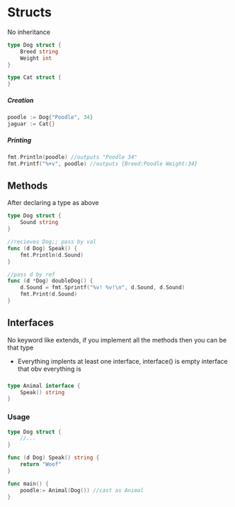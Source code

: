 # Structs

No inheritance 

```go
type Dog struct {
    Breed string 
    Weight int
}

type Cat struct {
}
```

##### Creation

```go
poodle := Dog{"Poodle", 34}
jaguar := Cat{}
```

##### Printing

```go
fmt.Println(poodle) //outputs "Poodle 34" 
fmt.Printf("%+v", poodle) //outputs {Breed:Poodle Weight:34}
```

## Methods

After declaring a type as above

```go
type Dog struct {
	Sound string 
}

//recieves Dog;; pass by val
func (d Dog) Speak() {
    fmt.Println(d.Sound)
}

//pass d by ref
func (d *Dog) doubleDog() {
    d.Sound = fmt.Sprintf("%v! %v!\n", d.Sound, d.Sound) 
    fmt.Print(d.Sound)
}
```

## Interfaces

No keyword like extends, if you implement all the methods then you can be that type

- Everything implents at least one interface, interface() is empty interface that obv everything is

### 

```go
type Animal interface {
    Speak() string
}
```

### Usage

```go
type Dog struct {
    //...
}

func (d Dog) Speak() string {
    return "Woof"
}

func main() {
    poodle:= Animal(Dog()) //cast as Animal
}
```

